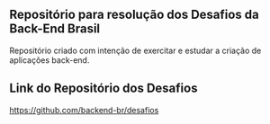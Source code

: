 ## Repositório para resolução dos Desafios da Back-End Brasil

Repositório criado com intenção de exercitar e estudar a criação de aplicações back-end.

## Link do Repositório dos Desafios

https://github.com/backend-br/desafios
